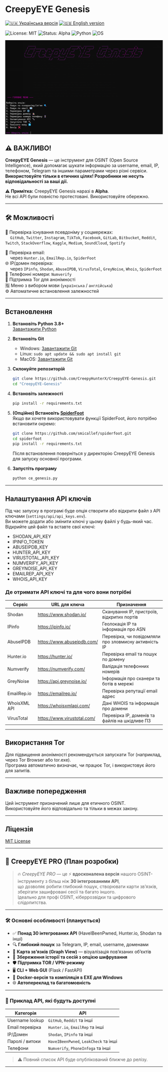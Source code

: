 # CreepyEYE Genesis

[![🇺🇦 Українська версія](https://img.shields.io/badge/Мова-Українська-blue)](README_ua.md)  [![🇬🇧 English version](https://img.shields.io/badge/Language-English-lightgrey)](README.md)    

![License: MIT](https://img.shields.io/badge/license-MIT-green)  ![Status: Alpha](https://img.shields.io/badge/status-alpha-orange)  ![Python](https://img.shields.io/badge/python-3.8%2B-blue) ![OS](https://img.shields.io/badge/OS-Windows%20|%20Linux%20|%20Mac-lightgrey)
&nbsp;&nbsp;&nbsp;&nbsp;

![CreepyEYE Genesis](./PNG/CE_genesis_ua.png)

## ⚠️ ВАЖЛИВО!
**CreepyEYE Genesis** — це інструмент для OSINT (Open Source Intelligence), який допомагає шукати інформацію за username, email, IP, телефоном, Telegram та іншими параметрами через різні сервіси.  
**Використовуйте тільки в етичних цілях! Розробники не несуть відповідальності за ваші дії.**

⚠️ **Примітка:** CreepyEYE Genesis наразі в **Alpha**.  
Не всі API були повністю протестовані. Використовуйте обережно.

---

## 🛠️ Можливості

🔎 Перевірка існування псевдоніму у соцмережах:  
&nbsp;&nbsp;&nbsp;&nbsp;`GitHub`, `Twitter`, `Instagram`, `TikTok`, `Facebook`, `GitLab`, `Bitbucket`, `Reddit`, `Twitch`, `StackOverflow`, `Kaggle`, `Medium`, `SoundCloud`, `Spotify`

📧 Перевірка email:  
&nbsp;&nbsp;&nbsp;&nbsp;через `Hunter.io`, `EmailRep.io`, `SpiderFoot`  
🌐 IP/домен перевірка:  
&nbsp;&nbsp;&nbsp;&nbsp;через `IPinfo`, `Shodan`, `AbuseIPDB`, `VirusTotal`, `GreyNoise`, `Whois`, `SpiderFoot`  
📱 Телефонні номери: `Numverify`  
🧅 Підтримка Tor для анонімності  
🈯 Меню з вибором мови (`українська` / `англійська`)  
⚙️ Автоматичне встановлення залежностей

---

## Встановлення

1. **Встановіть Python 3.8+**  
   [Завантажити Python](https://www.python.org/downloads/)

2. **Встановіть Git**  
   - Windows: [Завантажити Git](https://git-scm.com/downloads/win)
   - Linux: `sudo apt update && sudo apt install git`
   - MacOS: [Завантажити Git](https://git-scm.com/downloads/mac)

3. **Склонуйте репозиторій**  
   ```sh
   git clone https://github.com/CreepyHunterX/CreepyEYE-Genesis.git
   cd "CreepyEYE-Genesis"
   ```

4. **Встановіть залежності**  
   ```sh
   pip install -r requirements.txt
   ```

5. **(Опційно) Встановіть [SpiderFoot](https://github.com/smicallef/spiderfoot)**  
   Якщо ви хочете використовувати функції SpiderFoot, його потрібно встановити окремо:
   ```sh
   git clone https://github.com/smicallef/spiderfoot.git
   cd spiderfoot
   pip install -r requirements.txt
   ```
   Після встановлення поверніться у директорію CreepyEYE Genesis для запуску основної програми.

6. **Запустіть програму**  
   ```sh
   python ce_genesis.py
   ```

---

## Налаштування API ключів

Під час запуску в програмі буде опція створити або відкрити файл з API ключами (`settings/api/api_keys.env`).  
Ви можете додати або змінити ключі у цьому файлі у будь-який час.
Відкрийте цей файл та вставте свої ключі:

- SHODAN_API_KEY
- IPINFO_TOKEN
- ABUSEIPDB_KEY
- HUNTER_API_KEY
- VIRUSTOTAL_API_KEY
- NUMVERIFY_API_KEY
- GREYNOISE_API_KEY
- EMAILREP_API_KEY
- WHOIS_API_KEY

### Де отримати API ключі та для чого вони потрібні

| Сервіс        | URL для ключа                             | Призначення                                     |
|---------------|-------------------------------------------|------------------------------------------------|
| Shodan        | https://www.shodan.io/                    | Сканування IP, пристроїв, відкритих портів     |
| IPinfo        | https://ipinfo.io/                        | Геолокація IP та інформація про ASN            |
| AbuseIPDB     | https://www.abuseipdb.com/                | Перевірка, чи повідомляли про зловмисну активність IP |
| Hunter.io     | https://hunter.io/                        | Перевірка email та пошук по домену            |
| Numverify     | https://numverify.com/                     | Валідація телефонних номерів                   |
| GreyNoise     | https://api.greynoise.io/                 | Інформація про сканери та ботів в мережі      |
| EmailRep.io   | https://emailrep.io/                       | Перевірка репутації email адрес                |
| WhoisXML API  | https://whoisxmlapi.com/                  | Дані WHOIS та інформація про домени            |
| VirusTotal    | https://www.virustotal.com/               | Перевірка IP, доменів та файлів на шкідливе ПЗ |


---

## Використання Tor

Для підвищення анонімності рекомендується запускати Tor (наприклад, через Tor Browser або tor.exe).  
Програма автоматично визначає, чи працює Tor, і використовує його для запитів.

---

## Важливе попередження

Цей інструмент призначений лише для етичного OSINT.  
Використовуйте його відповідально та тільки в межах закону.

---

## Ліцензія

[MIT License](LICENSE)

---

## 🧠 CreepyEYE PRO (План розробки)

> 🔥 *CreepyEYE PRO* — це ⚡ **вдосконалена версія** нашого OSINT-інструменту з більш ніж **30 інтегрованими API**,  
> що дозволяє робити глибокий пошук, створювати карти зв’язків, зберігати зашифровані сесії та багато іншого.  
> Ідеально для профі OSINT, кіберрозвідки та цифрового слідопитства.

---

### 🛠️ Основні особливості (планується)

- ✅ **Понад 30 інтегрованих API** (HaveIBeenPwned, Hunter.io, Shodan та інші)  
- 🔍 **Глибокий пошук** за Telegram, IP, email, username, доменами  
- 🧩 **Карта зв’язків (Graph View)** — візуалізація пов’язаних об’єктів  
- 💾 **Збереження історії та сесій з опцією шифрування**  
- 🛡️ **Підтримка TOR / VPN-режиму**  
- 🖥️ **CLI + Web GUI** (Flask / FastAPI)  
- 🐳 **Docker-версія та компіляція в EXE для Windows**  
- 🌐 **Автопереклад та багатомовність**

---

### 📌 Приклад API, які будуть доступні

| Категорія        | API                                   |
|------------------|---------------------------------------|
| Username lookup  | `GitHub`, `Reddit` та інші            |
| Email перевірка  | `Hunter.io`, `EmailRep` та інші       |
| IP/Домен         | `Shodan`, `IPinfo` та інші            |
| Паролі / витоки  | `HaveIBeenPwned`, `LeakCheck` та інші |
| Телефони         | `Numverify`, `PhoneInfoga` та інші    |

> ⚠️ Повний список API буде опублікований ближче до релізу.

---
